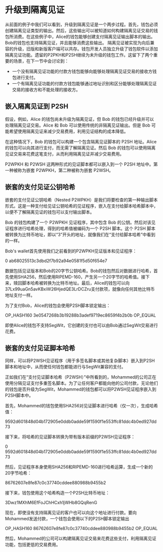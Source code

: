 # 升级到隔离见证

从前面的例子中我们可以看到，升级到隔离见证是一个两步过程。首先，钱包必须创建隔离见证类型的输出。然后，这些输出可以被知道如何构建隔离见证交易的钱包所消费。在这些例子中，Alice的钱包能够创建支付隔离见证输出脚本的输出。Bob的钱包也支持隔离见证，并且能够消费这些输出。 隔离见证被实现为向后兼容的升级，旧版和新版客户端可以共存。钱包开发人员独立升级了钱包软件以添加隔离见证功能。遗留的P2PKH和P2SH继续为未升级的钱包工作。这留下了两个重要的场景，在下一节中会讨论到：

* 一个没有隔离见证功能的付款方钱包能够向能够处理隔离见证交易的接收方钱包进行支付。
* 一个有隔离见证功能的付款方钱包能够通过地址识别和区分能够处理隔离见证交易的接收方和不能处理的接收方。

## 嵌入隔离见证到 P2SH

 假设，例如，Alice 的钱包尚未升级为隔离见证，但 Bob 的钱包已经升级并可以处理隔离见证交易。Alice 和 Bob 可以使用传统的非隔离见证输出。但是 Bob 可能希望使用隔离见证来减少交易费用，利用见证结构的成本降低。&#x20;

在这种情况下，Bob 的钱包可以构建一个包含隔离见证脚本的 P2SH 地址。Alice 的钱包可以向其进行支付，而无需了解隔离见证。然后 Bob 的钱包可以使用隔离见证交易来花费这笔支付，从而利用隔离见证并减少交易费用。&#x20;

P2WPKH 和 P2WSH 这两种形式的见证脚本都可以嵌入到一个 P2SH 地址中。第一种被称为嵌套 P2WPKH，第二种被称为嵌套 P2WSH。

## 嵌套的支付见证公钥哈希

嵌套的支付见证公钥哈希（Nested P2WPKH）是我们将要检查的第一种输出脚本形式。这是一种支付给见证公钥哈希的见证程序，嵌入在支付给脚本哈希脚本中，以便不了解隔离见证的钱包可以支付输出脚本。&#x20;

Bob 的钱包构建了一个 P2WPKH 见证程序，其中包含 Bob 的公钥。然后对该见证程序进行哈希处理，得到的哈希值被编码为一个 P2SH 脚本。这个 P2SH 脚本被转换为比特币地址，即以“3”开头的地址，就像我们在“支付给脚本哈希”中看到的一样。

Bob's wallet首先使用我们之前看到的P2WPKH见证版本和见证程序：

0 ab68025513c3dbd2f7b92a94e0581f5d50f654e7

 数据包括见证版本和Bob的20字节公钥哈希。Bob的钱包然后对数据进行哈希，首先使用SHA256，然后使用RIPEMD-160，产生另一个20字节的哈希值。接下来，赎回脚本哈希被转换为比特币地址。最后，Alice的钱包可以向37Lx99uaGn5avKBxiW26HjedQE3LrDCZru支付款项，就像向任何其他比特币地址支付一样。

为了支付Bob，Alice的钱包会使用P2SH脚本锁定输出：

OP\_HASH160 3e0547268b3b19288b3adef9719ec8659f4b2b0b OP\_EQUAL

即使Alice的钱包不支持SegWit，它创建的支付也可以由Bob通过SegWit交易进行花费。

## 嵌套的支付见证脚本哈希

 同样，可以将P2WSH见证程序（用于多签名脚本或其他复杂脚本）嵌入到P2SH脚本和地址中，从而使任何钱包都能进行与SegWit兼容的支付。

正如我们在“支付见证脚本哈希（P2WSH）”中所看到的，Mohammed的公司正在使用分隔见证支付多重签名脚本。为了让任何客户都能向他的公司付款，无论他们的钱包是否升级为SegWit，Mohammed的钱包都可以将P2WSH见证程序嵌入到P2SH脚本中。

首先，Mohammed的钱包使用SHA256对见证脚本进行哈希（仅一次），生成哈希值：

9592d601848d04b172905e0ddb0adde59f1590f1e553ffc81ddc4b0ed927dd73

接下来，将哈希的见证脚本转换为带有版本前缀的P2WSH见证程序：

0 9592d601848d04b172905e0ddb0adde59f1590f1e553ffc81ddc4b0ed927dd73

然后，见证程序本身使用SHA256和RIPEMD-160进行哈希运算，生成一个新的20字节哈希：

86762607e8fe87c0c37740cddee880988b9455b2

接下来，钱包使用这个哈希构造一个P2SH比特币地址：

3Dwz1MXhM6EfFoJChHCxh1jWHb8GQqRenG

现在，即使没有支持隔离见证的客户也可以向这个地址进行付款。要向Mohammed发送付款，一个钱包会使用以下的P2SH脚本锁定输出

OP\_HASH160 86762607e8fe87c0c37740cddee880988b9455b2 OP\_EQUAL

然后，Mohammed的公司可以构建隔离见证交易来花费这些支付，利用隔离见证功能，包括更低的交易费用。
